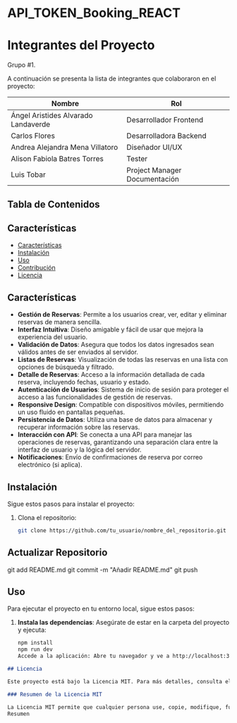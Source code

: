 # API_TOKEN_Booking_REACT


# Integrantes del Proyecto
Grupo #1.

A continuación se presenta la lista de integrantes que colaboraron en el proyecto:

| Nombre                              | Rol                              |
|-------------------------------------|----------------------------------|
| Ángel Aristides Alvarado Landaverde | Desarrollador Frontend           |
| Carlos Flores                       | Desarrolladora Backend           |
| Andrea Alejandra Mena Villatoro     | Diseñador UI/UX                  |
| Alison Fabiola Batres Torres        | Tester                           |
| Luis Tobar                          | Project Manager  Documentación   |



## Tabla de Contenidos

## Características

- [Características](#caracteristicas)
- [Instalación](#instalación)
- [Uso](#uso)
- [Contribución](#contribución)
- [Licencia](#licencia)

## Características

- **Gestión de Reservas**: Permite a los usuarios crear, ver, editar y eliminar reservas de manera sencilla.
- **Interfaz Intuitiva**: Diseño amigable y fácil de usar que mejora la experiencia del usuario.
- **Validación de Datos**: Asegura que todos los datos ingresados sean válidos antes de ser enviados al servidor.
- **Listas de Reservas**: Visualización de todas las reservas en una lista con opciones de búsqueda y filtrado.
- **Detalle de Reservas**: Acceso a la información detallada de cada reserva, incluyendo fechas, usuario y estado.
- **Autenticación de Usuarios**: Sistema de inicio de sesión para proteger el acceso a las funcionalidades de gestión de reservas.
- **Responsive Design**: Compatible con dispositivos móviles, permitiendo un uso fluido en pantallas pequeñas.
- **Persistencia de Datos**: Utiliza una base de datos para almacenar y recuperar información sobre las reservas.
- **Interacción con API**: Se conecta a una API para manejar las operaciones de reservas, garantizando una separación clara entre la interfaz de usuario y la lógica del servidor.
- **Notificaciones**: Envío de confirmaciones de reserva por correo electrónico (si aplica).



## Instalación

Sigue estos pasos para instalar el proyecto:

1. Clona el repositorio:
   ```bash
   git clone https://github.com/tu_usuario/nombre_del_repositorio.git

## Actualizar Repositorio
git add README.md
git commit -m "Añadir README.md"
git push

## Uso

Para ejecutar el proyecto en tu entorno local, sigue estos pasos:

1. **Instala las dependencias**:
   Asegúrate de estar en la carpeta del proyecto y ejecuta:
   ```bash
   npm install
   npm run dev
   Accede a la aplicación: Abre tu navegador y ve a http://localhost:3000 para ver la aplicación en acción.

```markdown
## Licencia

Este proyecto está bajo la Licencia MIT. Para más detalles, consulta el archivo [LICENSE](LICENSE).

### Resumen de la Licencia MIT

La Licencia MIT permite que cualquier persona use, copie, modifique, fusione, publique y distribuya este software, así como también se ofrezca como software de código abierto. Sin embargo, el software se proporciona "tal cual", sin ninguna garantía expresa o implícita, lo que significa que los autores no son responsables de los daños que puedan surgir de su uso.
Resumen

